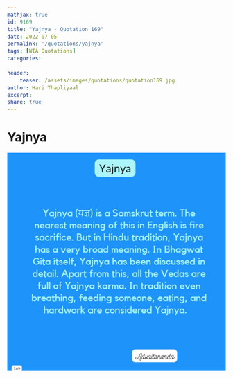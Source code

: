 ```yaml
---
mathjax: true
id: 9169
title: "Yajnya - Quotation 169"
date: 2022-07-05
permalink: '/quotations/yajnya'
tags: [WIA Quotations] 
categories: 

header:
    teaser: /assets/images/quotations/quotation169.jpg
author: Hari Thapliyaal 
excerpt:
share: true 
---
```


# Yajnya

![Yajnya](/assets/images/quotations/quotation169.jpg)
